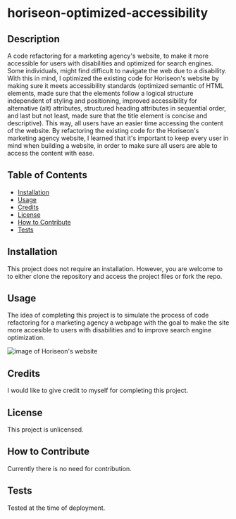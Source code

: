 # horiseon-optimized-accessibility

## Description
A code refactoring for a marketing agency's website, to make it more accessible for users with disabilities and optimized for search engines. Some individuals, might find difficult to navigate the web due to a disability. With this in mind, I optimized the existing code for Horiseon's website by making sure it meets accessibility standards (optimized semantic of HTML elements, made sure that the elements follow a logical structure independent of styling and positioning, improved accessibility for alternative (alt) attributes, structured heading attributes in sequential order, and last but not least, made sure that the title element is concise and descriptive). This way, all users have an easier time accessing the content of the website. By refactoring the existing code for the Horiseon's marketing agency website, I learned that it's important to keep every user in mind when building a website, in order to make sure all users are able to access the content with ease.

## Table of Contents
- [Installation](#installation)
- [Usage](#usage)
- [Credits](#credits)
- [License](#license)
- [How to Contribute](#how-to-contribute)
- [Tests](#tests)

## Installation
This project does not require an installation. However, you are welcome to to either clone the repository and access the project files or fork the repo.

## Usage
The idea of completing this project is to simulate the process of code refactoring for a marketing agency a webpage with the goal to make the site more accesible to users with disabilities and to improve search engine optimization.

![image of Horiseon's website](https://github.com/AndresAlbornozgil/horiseon-optimized-accessibility/assets/73376242/e68e5968-cf98-4268-ba99-929ebb724f11)

## Credits
I would like to give credit to myself for completing this project.

## License
This project is unlicensed.

## How to Contribute
Currently there is no need for contribution.

## Tests
Tested at the time of deployment.
